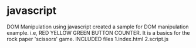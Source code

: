 # javascript
DOM Manipulation
using javascript created a sample for DOM manipulation example.
i.e, RED YELLOW GREEN BUTTON COUNTER.
It is a basics for the rock paper 'scissors' game.
INCLUDED files
1.index.html
2.script.js
